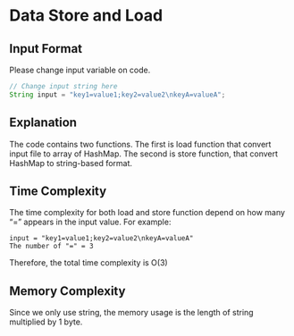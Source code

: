 # Data Store and Load
## Input Format
Please change input variable on code.
```java
// Change input string here
String input = "key1=value1;key2=value2\nkeyA=valueA";
```

## Explanation
The code contains two functions. The first is load function that convert input file to array of HashMap. The second is store function, that convert HashMap to string-based format.

## Time Complexity
The time complexity for both load and store function depend on how many “=” appears in the input value.
For example:
```
input = "key1=value1;key2=value2\nkeyA=valueA"
The number of "=" = 3
```
Therefore, the total time complexity is O(3)

## Memory Complexity
Since we only use string, the memory usage is the length of string multiplied by 1 byte.
